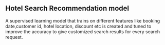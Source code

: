 ## Hotel Search Recommendation model

  A supervised learning model that trains on different features like booking date,customer id, hotel location, discount etc is created and tuned to improve the accuracy to give customized search results for every search request. 
